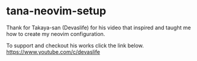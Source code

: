# tana-neovim-setup
Thank for Takaya-san (Devaslife) for his video that inspired and taught me how to create my neovim configuration.

To support and checkout his works click the link below.
https://www.youtube.com/c/devaslife

